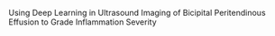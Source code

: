 Using Deep Learning in Ultrasound Imaging of Bicipital Peritendinous Effusion to Grade Inflammation Severity
